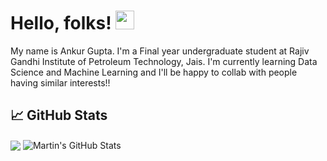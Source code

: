 # Hello, folks! <img src="https://raw.githubusercontent.com/MartinHeinz/MartinHeinz/master/wave.gif" width="30px">

My name is Ankur Gupta. I'm a Final year undergraduate student at Rajiv Gandhi Institute of Petroleum Technology, Jais. I'm currently learning Data Science and Machine Learning and I'll be happy to collab with people having similar interests!!


## &#x1f4c8; GitHub Stats
<img align="center" src="https://github-readme-stats.vercel.app/api/top-langs/?username=cynic00&hide=java,html,tex&title_color=ffffff&text_color=c9cacc&icon_color=2bbc8a&bg_color=1d1f21&langs_count=3" />
<img align="center" src="https://github-readme-stats.vercel.app/api?username=MartinHeinz&show_icons=true&line_height=27&count_private=true&title_color=ffffff&text_color=c9cacc&icon_color=2bbc8a&bg_color=1d1f21" alt="Martin's GitHub Stats" />
